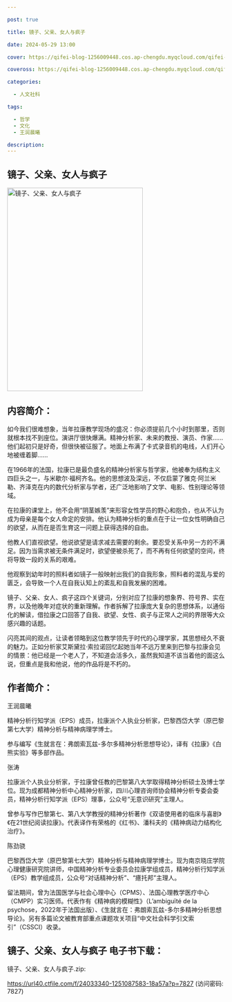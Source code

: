 ```yaml
---

post: true

title: 镜子、父亲、女人与疯子

date: 2024-05-29 13:00

cover: https://qifei-blog-1256009448.cos.ap-chengdu.myqcloud.com/qifei-blog/65a78749871b83018a123607.jpg

coveross: https://qifei-blog-1256009448.cos.ap-chengdu.myqcloud.com/qifei-blog/65a78749871b83018a123607.jpg

categories:

  - 人文社科

tags:

  - 哲学
  - 文化
  - 王润晨曦

description:
---
```


## 镜子、父亲、女人与疯子
<img alt="镜子、父亲、女人与疯子 " class="aligncenter loaded" data-was-processed="true" decoding="async" fetchpriority="high" height="471" src="https://qifei-blog-1256009448.cos.ap-chengdu.myqcloud.com/qifei-blog/65a78749871b83018a123607.jpg " style="cursor: zoom-in;" width="314"/>

## 内容简介：

如今我们很难想象，当年拉康教学现场的盛况：你必须提前几个小时到那里，否则就根本找不到座位。演讲厅很快爆满。精神分析家、未来的教授、演员、作家……他们起初只是好奇，但很快被征服了。地面上布满了卡式录音机的电线，人们开心地被缠着脚……

在1966年的法国，拉康已是最负盛名的精神分析家与哲学家，他被奉为结构主义四巨头之一，与米歇尔·福柯齐名。他的思想波及深远，不仅启蒙了雅克·阿兰米勒、齐泽克在内的数代分析家与学者，还广泛地影响了文学、电影、性别理论等领域。

在拉康的课堂上，他不会用“阴茎嫉羡”来形容女性学员的野心和抱负，也从不认为成为母亲是每个女人命定的安排。他认为精神分析的重点在于让一位女性明确自己的欲望，从而在是否生育这一问题上获得选择的自由。

他教人们直视欲望。他说欲望是请求减去需要的剩余。要忍受关系中另一方的不满足。因为当需求被无条件满足时，欲望便被杀死了，而不再有任何欲望的空间，终将导致一段的关系的艰难。

他观察到幼年时的照料者如镜子一般映射出我们的自我形象，照料者的混乱与爱的匮乏，会导致一个人在自我认知上的紊乱和自我发展的困难。

镜子、父亲、女人、疯子这四个关键词，分别对应了拉康的想象界、符号界、实在界，以及他晚年对症状的重新理解。作者拆解了拉康庞大复杂的思想体系，以通俗化的解读，借拉康之口回答了自我、欲望、女性、疯子与正常人之间的界限等大众感兴趣的话题。

闪亮其间的观点，让读者领略到这位教学领先于时代的心理学家，其思想经久不衰的魅力。正如分析家艾斯黛拉·索拉诺回忆起她当年不远万里来到巴黎与拉康会见的情景：他已经是一个老人了，不知道会活多久，虽然我知道不该当着他的面这么说，但重点是我和他说，他的作品将是不朽的。

## 作者简介：

王润晨曦

精神分析行知学派（EPS）成员，拉康派个人执业分析家，巴黎西岱大学（原巴黎第七大学）精神分析与精神病理学博士。

参与编写《生就言在：弗朗索瓦兹-多尔多精神分析思想导论》，译有《拉康》《白熊实验》等多部作品。

张涛

拉康派个人执业分析家，于拉康曾任教的巴黎第八大学取得精神分析硕士及博士学位。现为成都精神分析中心精神分析家，四川心理咨询师协会精神分析专委会委员，精神分析行知学派（EPS）理事，公众号“无意识研究”主理人。

曾参与写作巴黎第七、第八大学教授的精神分析著作《双语使用者的临床与喜剧》《在21世纪阅读拉康》。代表译作有荣格的《红书》、潘科夫的《精神病动力结构化治疗》。

陈劲骁

巴黎西岱大学（原巴黎第七大学）精神分析与精神病理学博士。现为南京晓庄学院心理健康研究院讲师，中国精神分析专业委员会拉康学组成员，精神分析行知学派（EPS）教学组成员，公众号“对话精神分析”、“癔托邦”主理人。

留法期间，曾为法国医学与社会心理中心（CPMS）、法国心理教学医疗中心（CMPP）实习医师。代表作有《精神病的模糊性》（L’ambiguïté de la psychose，2022年于法国出版）、《生就言在：弗朗索瓦兹-多尔多精神分析思想导论》。另有多篇论文被教育部重点课题攻关项目“中文社会科学引文索引”（CSSCI）收录。

## 镜子、父亲、女人与疯子 电子书下载：

镜子、父亲、女人与疯子.zip: 

https://url40.ctfile.com/f/24033340-1251087583-18a57a?p=7827 (访问密码: 7827)
